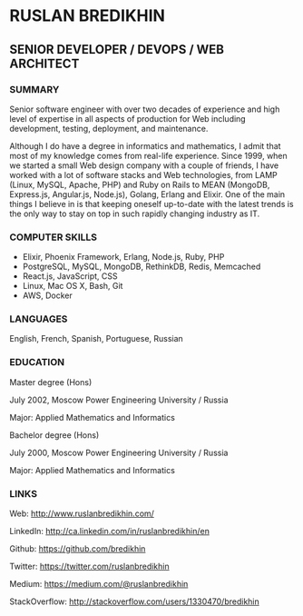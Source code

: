 RUSLAN BREDIKHIN
================

SENIOR DEVELOPER / DEVOPS / WEB ARCHITECT
-----------------------------------------

### SUMMARY

Senior software engineer with over two decades of experience and high level of expertise in all aspects of production for Web including development, testing, deployment, and maintenance.

Although I do have a degree in informatics and mathematics, I admit that most of my knowledge comes from real-life experience. Since 1999, when we started a small Web design company with a couple of friends, I have worked with a lot of software stacks and Web technologies, from LAMP (Linux, MySQL, Apache, PHP) and Ruby on Rails to MEAN (MongoDB, Express.js, Angular.js, Node.js), Golang, Erlang and Elixir. One of the main things I believe in is that keeping oneself up-to-date with the latest trends is the only way to stay on top in such rapidly changing industry as IT.

### COMPUTER SKILLS

* Elixir, Phoenix Framework, Erlang, Node.js, Ruby, PHP
* PostgreSQL, MySQL, MongoDB, RethinkDB, Redis, Memcached
* React.js, JavaScript, CSS
* Linux, Mac OS X, Bash, Git
* AWS, Docker

### LANGUAGES

English, French, Spanish, Portuguese, Russian

### EDUCATION

Master degree (Hons)

July 2002, Moscow Power Engineering University / Russia

Major: Applied Mathematics and Informatics

Bachelor degree (Hons)

July 2000, Moscow Power Engineering University / Russia

Major: Applied Mathematics and Informatics

### LINKS

Web: http://www.ruslanbredikhin.com/

LinkedIn: http://ca.linkedin.com/in/ruslanbredikhin/en

Github: https://github.com/bredikhin

Twitter: https://twitter.com/ruslanbredikhin

Medium: https://medium.com/@ruslanbredikhin

StackOverflow: http://stackoverflow.com/users/1330470/bredikhin
